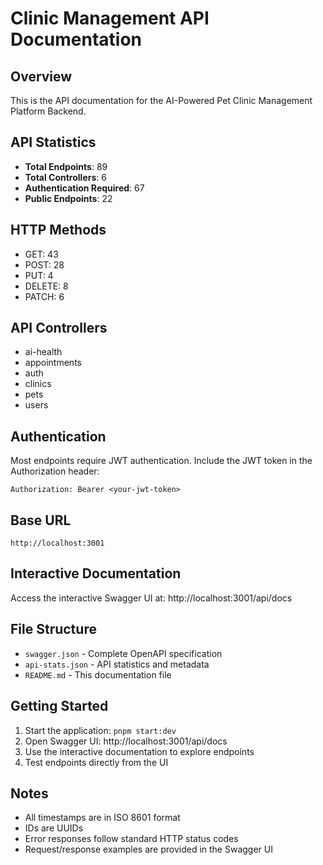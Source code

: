 # Clinic Management API Documentation

## Overview
This is the API documentation for the AI-Powered Pet Clinic Management Platform Backend.

## API Statistics
- **Total Endpoints**: 89
- **Total Controllers**: 6
- **Authentication Required**: 67
- **Public Endpoints**: 22

## HTTP Methods
- GET: 43
- POST: 28
- PUT: 4
- DELETE: 8
- PATCH: 6

## API Controllers
- ai-health
- appointments
- auth
- clinics
- pets
- users

## Authentication
Most endpoints require JWT authentication. Include the JWT token in the Authorization header:
```
Authorization: Bearer <your-jwt-token>
```

## Base URL
```
http://localhost:3001
```

## Interactive Documentation
Access the interactive Swagger UI at: http://localhost:3001/api/docs

## File Structure
- `swagger.json` - Complete OpenAPI specification
- `api-stats.json` - API statistics and metadata
- `README.md` - This documentation file

## Getting Started
1. Start the application: `pnpm start:dev`
2. Open Swagger UI: http://localhost:3001/api/docs
3. Use the interactive documentation to explore endpoints
4. Test endpoints directly from the UI

## Notes
- All timestamps are in ISO 8601 format
- IDs are UUIDs
- Error responses follow standard HTTP status codes
- Request/response examples are provided in the Swagger UI
